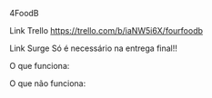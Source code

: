 4FoodB

Link Trello
https://trello.com/b/iaNW5i6X/fourfoodb

Link Surge
Só é necessário na entrega final!!

O que funciona:


O que não funciona:
